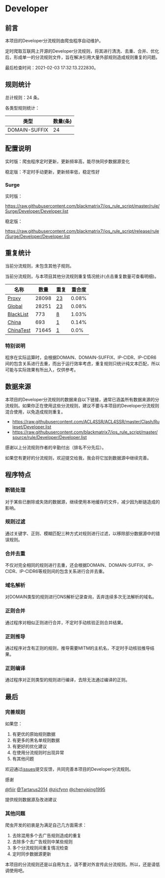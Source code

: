 # Developer

## 前言

本项目的Developer分流规则由爬虫程序自动维护。

定时爬取互联网上开源的Developer分流规则，将其进行清洗、去重、合并、优化后，形成单一的分流规则文件，旨在解决引用大量外部规则造成规则重复的问题。



最后检查时间：2021-02-03 17:32:13.222830。

## 规则统计

总计规则：24 条。

各类型规则统计：

| 类型 | 数量(条) |
| ---- | ---- |
| DOMAIN-SUFFIX | 24 |
## 配置说明

实时版：爬虫程序定时更新，更新频率高，能尽快同步数据源变化

稳定版：不定时手动更新，更新频率低，稳定性好

### Surge 
实时版：

https://raw.githubusercontent.com/blackmatrix7/ios_rule_script/master/rule/Surge/Developer/Developer.list

稳定版：

https://raw.githubusercontent.com/blackmatrix7/ios_rule_script/release/rule/Surge/Developer/Developer.list

## 重复统计


当前分流规则，未包含其他子规则。


当前分流规则，与本项目其他分流规则重复情况统计(点击重复数量可查看明细)。



| 名称 | 数量 | 重复 | 重合度 |
| ---- | ---- | ---- | ------ |
|  [Proxy](https://github.com/blackmatrix7/ios_rule_script/tree/master/rule/Surge/Proxy)    | 28098   | [23](https://raw.githubusercontent.com/blackmatrix7/ios_rule_script/master/rule/Surge/Developer/Developer_Repeat.list)   |   0.08% |
|  [Global](https://github.com/blackmatrix7/ios_rule_script/tree/master/rule/Surge/Global)    | 28251   | [23](https://raw.githubusercontent.com/blackmatrix7/ios_rule_script/master/rule/Surge/Developer/Developer_Repeat.list)   |   0.08% |
|  [BlackList](https://github.com/blackmatrix7/ios_rule_script/tree/master/rule/Surge/BlackList)    | 773   | [8](https://raw.githubusercontent.com/blackmatrix7/ios_rule_script/master/rule/Surge/Developer/Developer_Repeat.list)   |   1.03% |
|  [China](https://github.com/blackmatrix7/ios_rule_script/tree/master/rule/Surge/China)    | 693   | [1](https://raw.githubusercontent.com/blackmatrix7/ios_rule_script/master/rule/Surge/Developer/Developer_Repeat.list)   |   0.14% |
|  [ChinaTest](https://github.com/blackmatrix7/ios_rule_script/tree/master/rule/Surge/ChinaTest)    | 71645   | [1](https://raw.githubusercontent.com/blackmatrix7/ios_rule_script/master/rule/Surge/Developer/Developer_Repeat.list)   |   0.0% |
### 特别说明
程序在实际运算时，会根据DOMAIN、DOMAIN-SUFFIX、IP-CIDR、IP-CIDR6间的包含关系进行去重，而出于运行效率考虑，重复规则只统计纯文本匹配，所以可能与实际效果有所出入，仅供参考。

## 数据来源

本项目的Developer分流规则的数据来自以下链接，通常已涵盖所有数据来源的分流规则。如果你正在使用这些分流规则，建议不要与本项目的Developer分流规则混合使用，以免造成规则重复。

- https://raw.githubusercontent.com/ACL4SSR/ACL4SSR/master/Clash/Ruleset/Developer.list
- https://raw.githubusercontent.com/blackmatrix7/ios_rule_script/master/source/rule/Developer/Developer.list


感谢以上分流规则作者的辛勤付出（排名不分先后）。

如果您有更好的分流规则，欢迎提交给我，我会将它加到数据源中继续完善。

## 程序特点

### 断链处理

对于某些已删除或失效的数据源，继续使用本地缓存的文件，减少因为断链造成的影响。

### 规则过滤

通过关键字、正则、模糊匹配三种方式对规则进行过滤，以移除部分数据源中的错误规则。

### 合并去重

不仅对完全相同的规则进行去重，还会根据DOMAIN、DOMAIN-SUFFIX、IP-CIDR、IP-CIDR6等规则间的包含关系进行合并去重。

### 域名解析

对DOMAIN类型的规则进行DNS解析记录查询，丢弃连续多次无法解析的域名。

### 正则合并

通过程序对相似正则进行合并，不定时手动核验正则合并结果。

### 正则推导

通过程序对含有正则的规则，推导需要MITM的主机名，不定时手动核验推导结果。

### 正则编译

通过程序对正则类型的规则进行编译，去除无法通过编译的正则。

## 最后

### 完善规则

如果您：

1. 有更优的原始规则数据
2. 有更多的黑名单规则数据
3. 有更好的优化建议
4. 在使用分流规则时出现异常
5. 有其他问题

欢迎通过[issues](https://github.com/blackmatrix7/ios_rule_script/issues/new)提交反馈，共同完善本项目的Developer分流规则。

感谢

[@fiiir](https://github.com/fiiir) [@Tartarus2014](https://github.com/Tartarus2014) [@zjcfynn](https://github.com/zjcfynn) [@chenyiping1995](https://github.com/chenyiping1995) 

提供规则数据源及改进建议

### 其他问题

爬虫开发的初衷是为满足自己几方面需求：

1. 去除混用多个去广告规则造成的重复
2. 去除多个去广告规则中某些规则
3. 多个分流规则间重复情况检查
4. 定时同步数据源更新

本项目的分流规则还是以自用为主，请不要对外宣传此分流规则。所以，还是请低调使用吧。